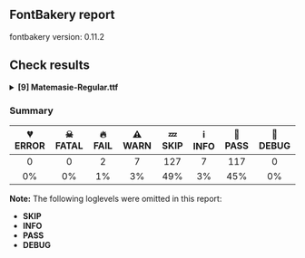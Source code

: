 ## FontBakery report

fontbakery version: 0.11.2

<h2>Check results</h2><details><summary><b>[9] Matemasie-Regular.ttf</b></summary><div><details><summary>🔥 <b>FAIL:</b> Check copyright namerecords match license file. (<a href="https://font-bakery.readthedocs.io/en/stable/fontbakery/profiles/googlefonts.html#com.google.fonts/check/name/license">com.google.fonts/check/name/license</a>)</summary><div>


* 🔥 **FAIL** License file OFL.txt exists but NameID 13 (LICENSE DESCRIPTION) value on platform 3 (WINDOWS) is not specified for that. Value was: "https://openfontlicense.org" Must be changed to "This Font Software is licensed under the SIL Open Font License, Version 1.1. This license is available with a FAQ at: https://openfontlicense.org" [code: wrong]
</div></details><details><summary>🔥 <b>FAIL:</b> Shapes languages in all GF glyphsets. (<a href="https://font-bakery.readthedocs.io/en/stable/fontbakery/profiles/googlefonts.html#com.google.fonts/check/glyphsets/shape_languages">com.google.fonts/check/glyphsets/shape_languages</a>)</summary><div>


* 🔥 **FAIL** GF_Latin_Core glyphset:

| Language | FAIL messages |
| :--- | :--- |
| nl_Latn (Dutch) | Shaper didn't attach acutecomb to J |
|  ^  | Shaper didn't attach acutecomb to uni0237 |

 [code: failed-language-shaping]
</div></details><details><summary>⚠ <b>WARN:</b> Checking OS/2 achVendID. (<a href="https://font-bakery.readthedocs.io/en/stable/fontbakery/profiles/googlefonts.html#com.google.fonts/check/vendor_id">com.google.fonts/check/vendor_id</a>)</summary><div>


* ⚠ **WARN** OS/2 VendorID value 'NONE' is not yet recognized. If you registered it recently, then it's safe to ignore this warning message. Otherwise, you should set it to your own unique 4 character code, and register it with Microsoft at https://www.microsoft.com/typography/links/vendorlist.aspx
 [code: unknown]
</div></details><details><summary>⚠ <b>WARN:</b> Check for codepoints not covered by METADATA subsets. (<a href="https://font-bakery.readthedocs.io/en/stable/fontbakery/profiles/googlefonts.html#com.google.fonts/check/metadata/unreachable_subsetting">com.google.fonts/check/metadata/unreachable_subsetting</a>)</summary><div>


* ⚠ **WARN** The following codepoints supported by the font are not covered by
    any subsets defined in the font's metadata file, and will never
    be served. You can solve this by either manually adding additional
    subset declarations to METADATA.pb, or by editing the glyphset
    definitions.

 * U+02C7 CARON: try adding one of: canadian-aboriginal, tifinagh, yi
 * U+02D8 BREVE: try adding one of: canadian-aboriginal, yi
 * U+02D9 DOT ABOVE: try adding one of: canadian-aboriginal, yi
 * U+02DB OGONEK: try adding one of: canadian-aboriginal, yi
 * U+02DD DOUBLE ACUTE ACCENT: not included in any glyphset definition
 * U+0302 COMBINING CIRCUMFLEX ACCENT: try adding one of: coptic, cherokee, tifinagh, math
 * U+0306 COMBINING BREVE: try adding one of: old-permic, tifinagh
 * U+0307 COMBINING DOT ABOVE: try adding one of: coptic, tai-le, canadian-aboriginal, old-permic, tifinagh, syriac, malayalam, math
 * U+030A COMBINING RING ABOVE: try adding syriac
 * U+030B COMBINING DOUBLE ACUTE ACCENT: try adding one of: cherokee, osage
 * U+030C COMBINING CARON: try adding one of: cherokee, tai-le
 * U+0312 COMBINING TURNED COMMA ABOVE: not included in any glyphset definition
 * U+0326 COMBINING COMMA BELOW: not included in any glyphset definition
 * U+0327 COMBINING CEDILLA: not included in any glyphset definition
 * U+0328 COMBINING OGONEK: not included in any glyphset definition
 * U+1EAE LATIN CAPITAL LETTER A WITH BREVE AND ACUTE: try adding vietnamese
 * U+1EAF LATIN SMALL LETTER A WITH BREVE AND ACUTE: try adding vietnamese
 * U+25CC DOTTED CIRCLE: try adding one of: pahawh-hmong, duployan, zanabazar-square, oriya, caucasian-albanian, gunjala-gondi, bassa-vah, kaithi, devanagari, ahom, mende-kikakui, mandaic, saurashtra, malayalam, lao, meetei-mayek, adlam, grantha, sogdian, sharada, kayah-li, cham, takri, khmer, buhid, tai-tham, myanmar, hanifi-rohingya, sinhala, gujarati, dogra, elbasan, osage, phags-pa, tamil, batak, syloti-nagri, yi, marchen, nko, bhaiksuki, coptic, canadian-aboriginal, mahajani, symbols, math, chakma, lepcha, mongolian, new-tai-lue, buginese, siddham, tifinagh, syriac, warang-citi, rejang, balinese, brahmi, music, psalter-pahlavi, miao, tagbanwa, telugu, wancho, khojki, thaana, armenian, javanese, hebrew, manichaean, thai, limbu, hanunoo, old-permic, tai-viet, modi, soyombo, kannada, bengali, khudawadi, newa, tibetan, sundanese, tai-le, masaram-gondi, tirhuta, kharoshthi, tagalog, gurmukhi

Or you can add the above codepoints to one of the subsets supported by the font: `cyrillic-ext`, `greek-ext`, `latin`, `latin-ext` [code: unreachable-subsetting]
</div></details><details><summary>⚠ <b>WARN:</b> Ensure fonts have ScriptLangTags declared on the 'meta' table. (<a href="https://font-bakery.readthedocs.io/en/stable/fontbakery/profiles/googlefonts.html#com.google.fonts/check/meta/script_lang_tags">com.google.fonts/check/meta/script_lang_tags</a>)</summary><div>


* ⚠ **WARN** This font file does not have a 'meta' table. [code: lacks-meta-table]
</div></details><details><summary>⚠ <b>WARN:</b> Check that legacy accents aren't used in composite glyphs. (<a href="https://font-bakery.readthedocs.io/en/stable/fontbakery/profiles/universal.html#com.google.fonts/check/legacy_accents">com.google.fonts/check/legacy_accents</a>)</summary><div>


* ⚠ **WARN** Glyph "Amacron" has a legacy accent component  (macron). It needs to be replaced by a combining mark. [code: legacy-accents-component]
* ⚠ **WARN** Glyph "Emacron" has a legacy accent component  (macron). It needs to be replaced by a combining mark. [code: legacy-accents-component]
* ⚠ **WARN** Glyph "Omacron" has a legacy accent component  (macron). It needs to be replaced by a combining mark. [code: legacy-accents-component]
* ⚠ **WARN** Glyph "Umacron" has a legacy accent component  (macron). It needs to be replaced by a combining mark. [code: legacy-accents-component]
</div></details><details><summary>⚠ <b>WARN:</b> Check font contains no unreachable glyphs (<a href="https://font-bakery.readthedocs.io/en/stable/fontbakery/profiles/universal.html#com.google.fonts/check/unreachable_glyphs">com.google.fonts/check/unreachable_glyphs</a>)</summary><div>


* ⚠ **WARN** The following glyphs could not be reached by codepoint or substitution rules:

	- A.ss01

	- Hbar.001

	- Hbar.002

	- L.ss01

	- L.ss02

	- M.ss01

	- Q.ss01

	- Q.ss02

	- R.ss01

	- S.ss01

	- Z.ss01

	- a.ss01

	- a.ss02

	- b.ss02

	- d.ss02

	- eight.ss01

	- f.ss01

	- f.ss02

	- five.ss01

	- g.ss01

	- g.ss02

	- germandbls.ss01

	- h.ss01

	- i.loclTRK

	- l.ss02

	- m.ss01

	- n.ss01

	- newGlyph

	- o.ss02

	- p.ss02

	- periodcentered.loclCAT

	- q.ss02

	- questiondown.ss01

	- r.ss01

	- s.ss01

	- s.ss02

	- scedilla.ss01

	- section.ss01

	- seven.ss02

	- t.ss01

	- t.ss02

	- t.ss03

	- t.ss04

	- three.ss01

	- u.ss01

	- uni004A0301

	- uni006A0301

	- uni1E9E.ss01

	- uni1E9E.ss02

	- uogonek.ss01

	- y.ss01

	- y.ss02

	- z.ss01
 [code: unreachable-glyphs]
</div></details><details><summary>⚠ <b>WARN:</b> Check if each glyph has the recommended amount of contours. (<a href="https://font-bakery.readthedocs.io/en/stable/fontbakery/profiles/universal.html#com.google.fonts/check/contour_count">com.google.fonts/check/contour_count</a>)</summary><div>


* ⚠ **WARN** This check inspects the glyph outlines and detects the total number of contours in each of them. The expected values are infered from the typical ammounts of contours observed in a large collection of reference font families. The divergences listed below may simply indicate a significantly different design on some of your glyphs. On the other hand, some of these may flag actual bugs in the font such as glyphs mapped to an incorrect codepoint. Please consider reviewing the design and codepoint assignment of these to make sure they are correct.

The following glyphs do not have the recommended number of contours:

	- Glyph name: germandbls	Contours detected: 2	Expected: 1

	- Glyph name: oslash	Contours detected: 2	Expected: 3

	- Glyph name: germandbls	Contours detected: 2	Expected: 1

	- Glyph name: oslash	Contours detected: 2	Expected: 3
 [code: contour-count]
</div></details><details><summary>⚠ <b>WARN:</b> Ensure soft_dotted characters lose their dot when combined with marks that replace the dot. (<a href="https://font-bakery.readthedocs.io/en/stable/fontbakery/profiles/Shaping Checks.html#com.google.fonts/check/soft_dotted">com.google.fonts/check/soft_dotted</a>)</summary><div>


* ⚠ **WARN** The dot of soft dotted characters used in orthographies _must_ disappear in the following strings: į̀ į́ į̂ į̃ į̄ į̌

The dot of soft dotted characters _should_ disappear in other cases, for example: ĩ̦ ĭ̦ i̦̇ i̦̊ i̦̋ ǐ̦ i̦̒ j̦̀ j̦́ ĵ̦ j̦̃ j̦̄ j̦̆ j̦̇ j̦̈ j̦̊ j̦̋ ǰ̦ j̦̒ į̆

Your font fully covers the following languages that require the soft-dotted feature: Lithuanian (Latn, 2,357,094 speakers). 

Your font does *not* cover the following languages that require the soft-dotted feature: Nateni (Latn, 100,000 speakers), Ebira (Latn, 2,200,000 speakers), Sar (Latn, 500,000 speakers), Ngbaka (Latn, 1,020,000 speakers), Ekpeye (Latn, 226,000 speakers), Basaa (Latn, 332,940 speakers), Navajo (Latn, 166,319 speakers), Avokaya (Latn, 100,000 speakers), Ijo, Southeast (Latn, 2,471,000 speakers), Ejagham (Latn, 120,000 speakers), Mango (Latn, 77,000 speakers), Ma’di (Latn, 584,000 speakers), Gulay (Latn, 250,478 speakers), Kom (Latn, 360,685 speakers), Kpelle, Guinea (Latn, 622,000 speakers), Cicipu (Latn, 44,000 speakers), Belarusian (Cyrl, 10,064,517 speakers), Aghem (Latn, 38,843 speakers), Dan (Latn, 1,099,244 speakers), South Central Banda (Latn, 244,000 speakers), Koonzime (Latn, 40,000 speakers), Lugbara (Latn, 2,200,000 speakers), Mundani (Latn, 34,000 speakers), Nzakara (Latn, 50,000 speakers), Bafut (Latn, 158,146 speakers), Dutch (Latn, 31,709,104 speakers), Yala (Latn, 200,000 speakers), Igbo (Latn, 27,823,640 speakers), Bete-Bendi (Latn, 100,000 speakers), Ukrainian (Cyrl, 29,273,587 speakers), Southern Kisi (Latn, 360,000 speakers), Zapotec (Latn, 490,000 speakers), Fur (Latn, 1,230,163 speakers), Mfumte (Latn, 79,000 speakers), Makaa (Latn, 221,000 speakers), Dii (Latn, 71,000 speakers). [code: soft-dotted]
</div></details><br></div></details>

### Summary

| 💔 ERROR | ☠ FATAL | 🔥 FAIL | ⚠ WARN | 💤 SKIP | ℹ INFO | 🍞 PASS | 🔎 DEBUG |
|:-----:|:-----:|:-----:|:-----:|:-----:|:-----:|:-----:|:-----:|
| 0 | 0 | 2 | 7 | 127 | 7 | 117 | 0 |
| 0% | 0% | 1% | 3% | 49% | 3% | 45% | 0% |

**Note:** The following loglevels were omitted in this report:
* **SKIP**
* **INFO**
* **PASS**
* **DEBUG**
